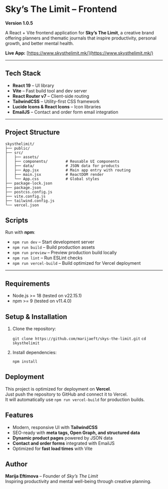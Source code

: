 # Sky’s The Limit – Frontend
**Version 1.0.5**

A React + Vite frontend application for **Sky’s The Limit**, a creative brand offering planners and thematic journals that inspire productivity, personal growth, and better mental health.

**Live App:** [https://www.skysthelimit.mk/](https://www.skysthelimit.mk/)

---

##  Tech Stack

- **React 19** – UI library  
- **Vite** – Fast build tool and dev server  
- **React Router v7** – Client-side routing  
- **TailwindCSS** – Utility-first CSS framework  
- **Lucide Icons & React Icons** – Icon libraries  
- **EmailJS** – Contact and order form email integration  

---

## Project Structure

```
skysthelimit/
├── public/
├── src/
│   ├── assets/
│   ├── components/        # Reusable UI components
│   ├── data/              # JSON data for products
│   ├── App.jsx            # Main app entry with routing
│   ├── main.jsx           # ReactDOM render
│   └── App.css            # Global styles
├── package-lock.json
├── package.json
├── postcss.config.js
├── vite.config.js
├── tailwind.config.js
└── vercel.json
```

##  Scripts

Run with **npm**:

- `npm run dev` – Start development server  
- `npm run build` – Build production assets  
- `npm run preview` – Preview production build locally  
- `npm run lint` – Run ESLint checks  
- `npm run vercel-build` – Build optimized for Vercel deployment  

---
## Requirements

- Node.js >= 18 (tested on v22.15.1)  
- npm >= 9 (tested on v11.4.0)

##  Setup & Installation

1. Clone the repository:

   ```git clone https://github.com/marijaeft/skys-the-limit.git```
   ```cd skysthelimit```

2. Install dependencies:
    
   ```npm install```

##  Deployment

This project is optimized for deployment on **Vercel**.  
Just push the repository to GitHub and connect it to Vercel.  
It will automatically use `npm run vercel-build` for production builds.

##  Features

- Modern, responsive UI with **TailwindCSS**  
- SEO-ready with **meta tags, Open Graph, and structured data**  
- **Dynamic product pages** powered by JSON data  
- **Contact and order forms** integrated with EmailJS
- Optimized for **fast load times** with Vite  

##  Author

**Marija Eftimova** – Founder of *Sky’s The Limit*  
 Inspiring productivity and mental well-being through creative planning.

